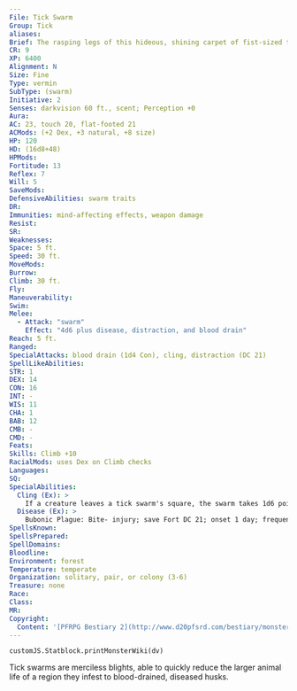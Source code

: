```yaml
---
File: Tick Swarm
Group: Tick
aliases: 
Brief: The rasping legs of this hideous, shining carpet of fist-sized ticks rattle ominously as the swarm skitters forward.
CR: 9
XP: 6400
Alignment: N
Size: Fine
Type: vermin
SubType: (swarm)
Initiative: 2
Senses: darkvision 60 ft., scent; Perception +0
Aura: 
AC: 23, touch 20, flat-footed 21
ACMods: (+2 Dex, +3 natural, +8 size)
HP: 120
HD: (16d8+48)
HPMods: 
Fortitude: 13
Reflex: 7
Will: 5
SaveMods: 
DefensiveAbilities: swarm traits
DR: 
Immunities: mind-affecting effects, weapon damage
Resist: 
SR: 
Weaknesses: 
Space: 5 ft.
Speed: 30 ft.
MoveMods: 
Burrow: 
Climb: 30 ft.
Fly: 
Maneuverability: 
Swim: 
Melee: 
  - Attack: "swarm"
    Effect: "4d6 plus disease, distraction, and blood drain"
Reach: 5 ft.
Ranged: 
SpecialAttacks: blood drain (1d4 Con), cling, distraction (DC 21)
SpellLikeAbilities: 
STR: 1
DEX: 14
CON: 16
INT: -
WIS: 11
CHA: 1
BAB: 12
CMB: -
CMD: -
Feats: 
Skills: Climb +10
RacialMods: uses Dex on Climb checks
Languages: 
SQ: 
SpecialAbilities:
  Cling (Ex): >
    If a creature leaves a tick swarm's square, the swarm takes 1d6 points of damage to reflect the loss of its numbers as several ticks cling to the victim. A creature with ticks clinging to it takes swarm damage at the end of its turn each round. As a full round action, the creature can remove the ticks with a DC 20 Reflex save. At least 10 points of damage from any area effect destroys all clinging ticks. The save DC is Dexterity-based.
  Disease (Ex): >
    Bubonic Plague: Bite- injury; save Fort DC 21; onset 1 day; frequency 1/day; effect 1d4 Con damage, 1 Cha damage, fatigue; cure 2 consecutive saves. The DC is Con-based.
SpellsKnown: 
SpellsPrepared: 
SpellDomains: 
Bloodline: 
Environment: forest
Temperature: temperate
Organization: solitary, pair, or colony (3-6)
Treasure: none
Race: 
Class: 
MR: 
Copyright:
  Content: '[PFRPG Bestiary 2](http://www.d20pfsrd.com/bestiary/monster-listings/vermin/tick-swarm)'
---
```

```dataviewjs
customJS.Statblock.printMonsterWiki(dv)
```
Tick swarms are merciless blights, able to quickly reduce the larger animal life of a region they infest to blood-drained, diseased husks.
